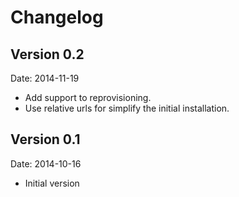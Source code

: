 # Changelog #

## Version 0.2 ##

Date: 2014-11-19

- Add support to reprovisioning.
- Use relative urls for simplify the initial installation.

## Version 0.1 ##

Date: 2014-10-16

- Initial version
